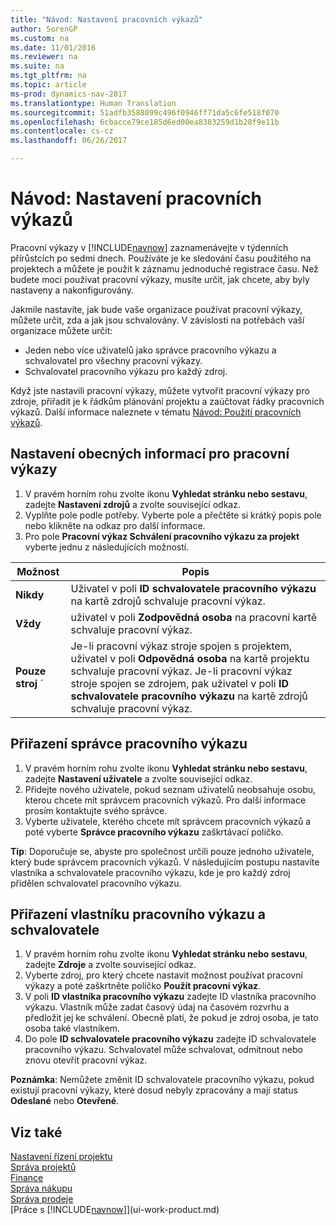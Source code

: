 ```yaml
---
title: "Návod: Nastavení pracovních výkazů"
author: SorenGP
ms.custom: na
ms.date: 11/01/2016
ms.reviewer: na
ms.suite: na
ms.tgt_pltfrm: na
ms.topic: article
ms-prod: dynamics-nav-2017
ms.translationtype: Human Translation
ms.sourcegitcommit: 51adfb3588099c496f0946ff71da5c6fe518f070
ms.openlocfilehash: 6cbacce79ce185d6ed00ea8383259d1b28f9e11b
ms.contentlocale: cs-cz
ms.lasthandoff: 06/26/2017

---
```


# <a name="how-to-set-up-time-sheets"></a>Návod: Nastavení pracovních výkazů
Pracovní výkazy v [!INCLUDE[navnow](includes/navnow_md.md)] zaznamenávejte v týdenních přírůstcích po sedmi dnech.  Používáte je ke sledování času použitého na projektech a můžete je použít k záznamu jednoduché registrace času. Než budete moci používat pracovní výkazy, musíte určit, jak chcete, aby byly nastaveny a nakonfigurovány.

Jakmile nastavíte, jak bude vaše organizace používat pracovní výkazy, můžete určit, zda a jak jsou schvalovány.  V závislosti na potřebách vaší organizace můžete určit:

- Jeden nebo více uživatelů jako správce pracovního výkazu a schvalovatel pro všechny pracovní výkazy.
- Schvalovatel pracovního výkazu pro každý zdroj.

Když jste nastavili pracovní výkazy, můžete vytvořit pracovní výkazy pro zdroje, přiřadit je k řádkům plánování projektu a zaúčtovat řádky pracovních výkazů. Další informace naleznete v tématu [Návod: Použití pracovních výkazů](projects-how-use-time-sheets.md).

## <a name="to-set-up-general-information-for-time-sheets"></a>Nastavení obecných informací pro pracovní výkazy  

1. V pravém horním rohu zvolte ikonu **Vyhledat stránku nebo sestavu**, zadejte **Nastavení zdrojů** a zvolte související odkaz.  
2. Vyplňte pole podle potřeby. Vyberte pole a přečtěte si krátký popis pole nebo klikněte na odkaz pro další informace.
3. Pro pole **Pracovní výkaz Schválení pracovního výkazu za projekt** vyberte jednu z následujících možností.

|Možnost |Popis|
|---|---|
|**Nikdy**|Uživatel v poli **ID schvalovatele pracovního výkazu** na kartě zdrojů schvaluje pracovní výkaz.|
|**Vždy**|uživatel v poli **Zodpovědná osoba** na pracovní kartě schvaluje pracovní výkaz.|
|**Pouze stroj** ´|Je-li pracovní výkaz stroje spojen s projektem, uživatel v poli **Odpovědná osoba** na kartě projektu schvaluje pracovní výkaz. Je-li pracovní výkaz stroje spojen se zdrojem, pak uživatel v poli **ID schvalovatele pracovního výkazu** na kartě zdrojů schvaluje pracovní výkaz.

## <a name="to-assign-a-time-sheet-administrator"></a>Přiřazení správce pracovního výkazu  

1. V pravém horním rohu zvolte ikonu **Vyhledat stránku nebo sestavu**, zadejte **Nastavení uživatele** a zvolte související odkaz.  
2.  Přidejte nového uživatele, pokud seznam uživatelů neobsahuje osobu, kterou chcete mít správcem pracovních výkazů. Pro další informace prosím kontaktujte svého správce.  
3. Vyberte uživatele, kterého chcete mít správcem pracovních výkazů a poté vyberte **Správce pracovního výkazu** zaškrtávací políčko.  

**Tip**: Doporučuje se, abyste pro společnost určili pouze jednoho uživatele, který bude správcem pracovních výkazů. V následujícím postupu nastavíte vlastníka a schvalovatele pracovního výkazu, kde je pro každý zdroj přidělen schvalovatel pracovního výkazu.  

## <a name="to-assign-a-time-sheets-owner-and-approver"></a>Přiřazení vlastníku pracovního výkazu a schvalovatele  

1. V pravém horním rohu zvolte ikonu **Vyhledat stránku nebo sestavu**, zadejte **Zdroje** a zvolte související odkaz.
2. Vyberte zdroj, pro který chcete nastavit možnost používat pracovní výkazy a poté zaškrtněte políčko **Použít pracovní výkaz**.  
3. V poli **ID vlastníka pracovního výkazu** zadejte ID vlastníka pracovního výkazu. Vlastník může zadat časový údaj na časovém rozvrhu a předložit jej ke schválení. Obecně platí, že pokud je zdroj osoba, je tato osoba také vlastníkem.  
4. Do pole **ID schvalovatele pracovního výkazu** zadejte ID schvalovatele pracovního výkazu. Schvalovatel může schvalovat, odmítnout nebo znovu otevřít pracovní výkaz.  

**Poznámka**: Nemůžete změnit ID schvalovatele pracovního výkazu, pokud existují pracovní výkazy, které dosud nebyly zpracovány a mají status **Odeslané** nebo **Otevřené**.

## <a name="see-also"></a>Viz také
[Nastavení řízení projektu](projects-setup-projects.md)  
[Správa projektů](projects-manage-projects.md)  
[Finance](finance-setup.md)  
[Správa nákupu](purchasing-manage-purchasing.md)         
[Správa prodeje](sales-manage-sales.md)      
[Práce s [!INCLUDE[navnow](includes/navnow_md.md)]](ui-work-product.md)  

